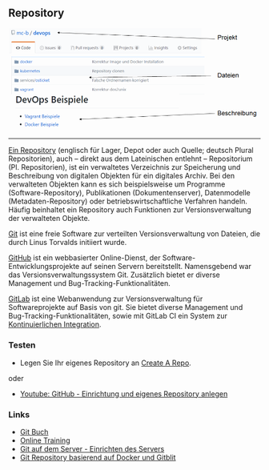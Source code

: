 ﻿Repository
----------

![](../../images/GitHub.png) 

- - -

[Ein Repository](https://de.wikipedia.org/wiki/Repository) (englisch für Lager, Depot oder auch Quelle; deutsch Plural Repositorien), auch – direkt aus dem Lateinischen entlehnt – Repositorium (Pl. Repositorien), ist ein verwaltetes Verzeichnis zur Speicherung und Beschreibung von digitalen Objekten für ein digitales Archiv. Bei den verwalteten Objekten kann es sich beispielsweise um Programme (Software-Repository), Publikationen (Dokumentenserver), Datenmodelle (Metadaten-Repository) oder betriebswirtschaftliche Verfahren handeln. Häufig beinhaltet ein Repository auch Funktionen zur Versionsverwaltung der verwalteten Objekte.

[Git](https://de.wikipedia.org/wiki/Git) ist eine freie Software zur verteilten Versionsverwaltung von Dateien, die durch Linus Torvalds initiiert wurde.

[GitHub](https://github.com/) ist ein webbasierter Online-Dienst, der Software-Entwicklungsprojekte auf seinen Servern bereitstellt. Namensgebend war das Versionsverwaltungssystem Git. Zusätzlich bietet er diverse Management und Bug-Tracking-Funktionalitäten.

[GitLab](https://gitlab.com/) ist eine Webanwendung zur Versionsverwaltung für Softwareprojekte auf Basis von git. Sie bietet diverse Management und Bug-Tracking-Funktionalitäten, sowie mit GitLab CI ein System zur [Kontinuierlichen Integration](https://de.wikipedia.org/wiki/Kontinuierliche_Integration). 

### Testen

* Legen Sie Ihr eigenes Repository an [Create A Repo](https://help.github.com/articles/create-a-repo/).

oder

* [Youtube: GitHub - Einrichtung und eigenes Repository anlegen](https://www.youtube.com/watch?v=bTdFNvB42U4)

### Links

* [Git Buch](https://git-scm.com/book/de/v1) 
* [Online Training](https://try.github.io/levels/1/challenges/1)
* [Git auf dem Server - Einrichten des Servers](https://git-scm.com/book/de/v1/Git-auf-dem-Server-Einrichten-des-Servers)
* [Git Repository basierend auf Docker und Gitblit](https://hub.docker.com/r/jacekkow/gitblit/)






